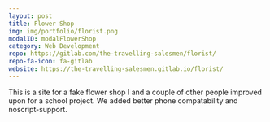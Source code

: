 ```yaml
---
layout: post
title: Flower Shop
img: img/portfolio/florist.png
modalID: modalFlowerShop
category: Web Development
repo: https://gitlab.com/the-travelling-salesmen/florist/
repo-fa-icon: fa-gitlab
website: https://the-travelling-salesmen.gitlab.io/florist/
---
```


This is a site for a fake flower shop I and a couple of other people improved upon for a school project. We added better phone compatability and noscript-support.